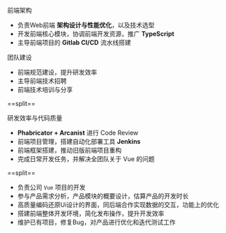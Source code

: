 <block class="experience-block">
  <p><span class="experience-sub-title">前端架构</span></p>
</block>

- 负责Web前端 **架构设计与性能优化**，以及技术选型
- 开发前端核心模块，协调前端开发资源，推广 **TypeScript**
- 主导前端项目的 **Gitlab CI/CD** 流水线搭建

<block class="experience-block">
  <p><span class="experience-sub-title">团队建设</span></p>
</block>

- 前端规范建设，提升研发效率
- 主导前端技术招聘
- 前端技术培训与分享

==split==

<block class="experience-block">
  <p><span class="experience-sub-title">研发效率与代码质量</span></p>
</block>

- **Phabricator + Arcanist** 进行 Code Review
- 前端项目管理，搭建自动化部署工具 **Jenkins**
- 前端框架搭建，推动旧版前端项目重构
- 完成日常开发任务，并解决全团队关于 Vue 的问题

==split==

- 负责公司 `Vue` 项目的开发
- 参与产品需求分析，产品模块的概要设计，估算产品的开发时长
- 高质量编码还原Ui设计的界面，同后端合作实现数据的交互，功能上的优化
- 搭建前端整体开发环境，简化发布操作，提升开发效率
- 维护已有项目，修复Bug，对产品进行优化和迭代测试工作
